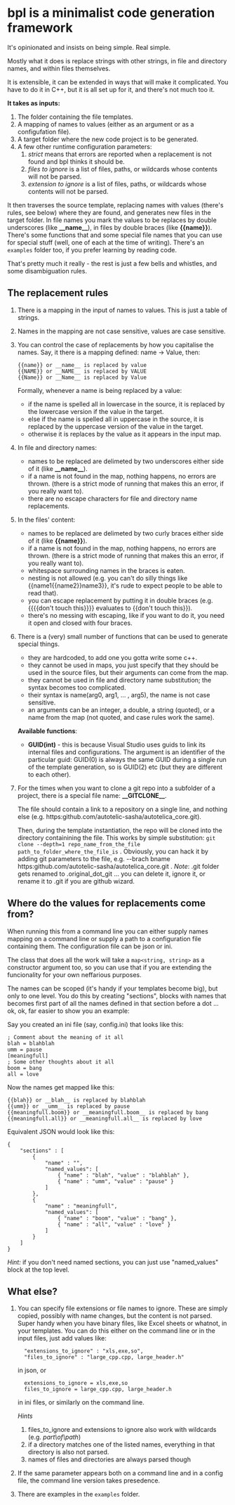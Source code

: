 # bpl is a minimalist code generation framework

It's opinionated and insists on being simple. Real simple. 

Mostly what it does is replace strings with other strings, in file and directory names, and within files themselves. 

It is extensible, it can be extended in ways that will make it complicated. You have to do it in C++, but it is all set up for it, and there's not much too it.

**It takes as inputs:**

1. The folder containing the file templates.
2. A mapping of names to values (either as an argument or as a configufation file).
3. A target folder where the new code project is to be generated.
4. A few other runtime configuration parameters:
    1. *strict* means that errors are reported when a replacement is not found and bpl thinks it should be.
    2. *files to ignore* is a list of files, paths, or wildcards whose contents will not be parsed.
    3. *extension to ignore* is a list of files, paths, or wildcards whose contents will not be parsed.

It then traverses the source template, replacing names with values (there's rules, see below) where they are found, and generates new files in the target folder. 
In file names you mark the values to be replaces by double underscores (like **\_\_name__**), in files by double braces (like **{{name}}**). There's some functions that and some special file names that you can use for special stuff (well, one of each at the time of writing). There's an `examples` folder too, if you prefer learning by reading code.

That's pretty much it really - the rest is just a few bells and whistles, and some disambiguation rules. 

## The replacement rules

1.  There is a mapping in the input of names to values. This is just a table of strings.
2.  Names in the mapping are not case sensitive, values are case sensitive.
3.  You can control the case of replacements by how you capitalise the names.
    Say, it there is a mapping defined: name -> Value, then:

        {{name}} or __name__ is replaced by value
        {{NAME}} or __NAME__ is replaced by VALUE
        {{Name}} or __Name__ is replaced by Value
    
    Formally, whenever a name is being replaced by a value:
    - if the name is spelled all in lowercase in the source, it is replaced by the lowercase version if the value in the target.
    - else if the name is spelled all in uppercase in the source, it is replaced by the uppercase version of the value in the target.
    - otherwise it is replaces by the value as it appears in the input map.
    
6.  In file and directory names:
    - names to be replaced are delimeted by two underscores either side of it (like **\_\_name__**).
    - if a name is not found in the map, nothing happens, no errors are thrown. (there is a strict mode of running that makes this an error, if you really want to).
    - there are no escape characters for file and directory name replacements.

7.  In the files' content:
    - names to be replaced are delimeted by two curly braces either side of it (like **{{name}}**).
    - if a name is not found in the map, nothing happens, no errors are thrown. (there is a strict mode of running that makes this an error, if you really want to).
    - whitespace surrounding names in the braces is eaten.
    - nesting is not allowed (e.g. you can't do silly things like {{name1{{name2}}name3}}, it's rude to expect people to be able to read that).
    - you can escape replacement by putting it in double braces (e.g. {{{{don't touch this}}}} evaluates to {{don't touch this}}).
    - there's no messing with escaping, like if you want to do it, you need it open and closed with four braces.

8.  There is a (very) small number of functions that can be used to generate special things. 
    - they are hardcoded, to add one you gotta write some c++.
    - they cannot be used in maps, you just specify that they should be used in the source files, but their arguments can come from the map.
    - they cannot be used in file and directory name substitution; the syntax becomes too complicated.
    - their syntax is name(arg0, arg1, ... , arg5), the name is not case sensitive.
    - an arguments can be an integer, a double, a string (quoted), or a name from the map (not quoted, and case rules work the same).

    **Available functions**:
    - **GUID(int)** - this is because Visual Studio uses guids to link its internal files and configurations. 
    The argument is an identifier of the particular guid: GUID(0) is always the same GUID during a single run of the template generation, so is GUID(2) etc (but they are different to each other).

9.  For the times when you want to clone a git repo into a subfolder of a project, there is a special file name: **\_\_GITCLONE__**. 

    The file should contain a link to a repository on a single line, and nothing else (e.g. https:github.com/autotelic-sasha/autotelica_core.git).

    Then, during the template instantiation, the repo will be cloned into the directory containining the file. 
    This works by simple substitution: `git clone --depth=1 repo_name_from_the_file path_to_folder_where_the_file_is` .
    Obviously, you can hack it by adding git parameters to the file, e.g. --brach bname https:github.com/autotelic-sasha/autotelica_core.git .
    *Note*: .git folder gets renamed to .original_dot_git ... you can delete it, ignore it, or rename it to .git if you are github wizard.


## Where do the values for replacements come from?
     
When running this from a command line you can either supply names mapping on a command line or supply a path to a configuration file containing them. The configuration file can be json or ini.

The class that does all the work will take a `map<string, string>` as a constructor argument too, so you can use that if you are extending the funcionality for your own neffarious purposes.

The names can be scoped (it's handy if your templates become big), but only to one level. 
You do this by creating "sections", blocks with names that becomes first part of all the names defined in that section before a dot ... ok, ok, far easier to show you an example:
     
Say you created an ini file (say, config.ini) that looks like this:

    ; Comment about the meaning of it all
    blah = blahblah
    umm = pause
    [meaningfull]
    ; Some other thoughts about it all
    boom = bang
    all = love

Now the names get mapped like this:
         
    {{blah}} or __blah__ is replaced by blahblah
    {{umm}} or __umm__ is replaced by pause
    {{meaningfull.boom}} or __meaningfull.boom__ is replaced by bang
    {{meaningfull.all}} or __meaningfull.all__ is replaced by love

Equivalent JSON would look like this:

    {
        "sections" : [
            {
                "name" : "", 
                "named_values": [
                    { "name" : "blah", "value" : "blahblah" },
                    { "name" : "umm", "value" : "pause" }
                ]
            },
            {
                "name" : "meaningfull", 
                "named_values": [
                    { "name" : "boom", "value" : "bang" },
                    { "name" : "all", "value" : "love" }
                ]
            }
        ]
    }

*Hint:* if you don't need named sections, you can just use "named_values" block at the top level.

     		

## What else?

1. You can specify file extensions or file names to ignore.
   These are simply copied, possibly with name changes, but the content is not parsed. 
   Super handy when you have binary files, like Excel sheets or whatnot, in your templates.
   You can do this either on the command line or in the input files, just add values like:

         "extensions_to_ignore" : "xls,exe,so",
         "files_to_ignore" : "large_cpp.cpp, large_header.h"

   in json, or

         extensions_to_ignore = xls,exe,so
         files_to_ignore = large_cpp.cpp, large_header.h

   in ini files, or similarly on the command line.

    *Hints*
    1. files_to_ignore and extensions to ignore also work with wildcards (e.g. *part\of\path*)
    2. if a directory matches one of the listed names, everything in that directory is also not parsed. 
    3. names of files and directories are always parsed though

 3. If the same parameter appears both on a command line and in a config file, the command line version takes presedence.    

 4. There are examples in the `examples` folder.
